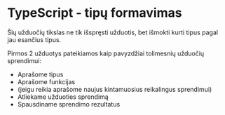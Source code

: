 # TypeScript - tipų formavimas

Šių užduočių tikslas ne tik išspręsti užduotis, bet išmokti kurti tipus pagal jau esančius tipus.

Pirmos 2 užduotys pateikiamos kaip pavyzdžiai tolimesnių užduočių sprendimui:
  * Aprašome tipus
  * Aprašome funkcijas
  * (jeigu reikia aprašome naujus kintamuosius reikalingus sprendimui)
  * Atliekame užduoties sprendimą
  * Spausdiname sprendimo rezultatus
